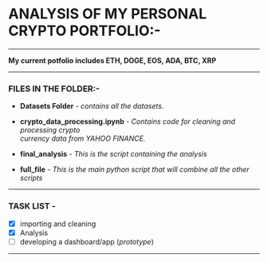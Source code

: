 # **ANALYSIS OF MY PERSONAL CRYPTO PORTFOLIO:-**
____________________________________________________________________________________________________________________________________________________________________
**My current potfolio includes ETH, DOGE, EOS, ADA, BTC, XRP**
____________________________________________________________________________________________________________________________________________________________________

### **FILES IN THE FOLDER:-**

* **Datasets Folder** - *contains all the datasets.*

* **crypto_data_processing.ipynb** - *Contains code for cleaning and processing crypto \
                                      currency data from YAHOO FINANCE.*

* **final_analysis** - *This is the script containing the analysis*

* **full_file** - *This is the main python script that will combine all the other scripts*
____________________________________________________________________________________________________________________________________________________________________
### **TASK LIST** -
- [x] importing and cleaning
- [x] Analysis
- [ ] developing a dashboard/app (*prototype*)
____________________________________________________________________________________________________________________________________________________________________

